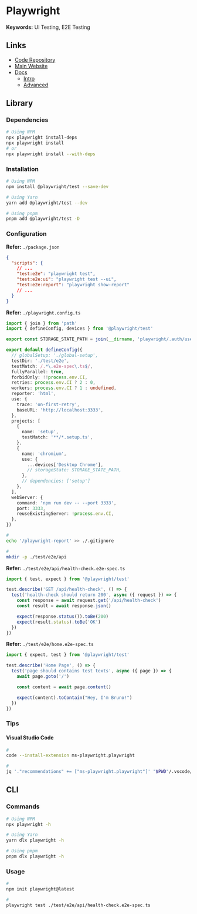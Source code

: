 # Playwright

<!--
https://github.com/allmycal/allmycal.com/tree/main/apps/web/playwright

https://chromewebstore.google.com/detail/playwright-crx/jambeljnbnfbkcpnoiaedcabbgmnnlcd

https://github.com/trpc/examples-next-prisma-starter/blob/main/playwright/smoke.test.ts
-->

**Keywords:** UI Testing, E2E Testing

## Links

- [Code Repository](https://github.com/microsoft/playwright)
- [Main Website](https://playwright.dev)
- [Docs](https://playwright.dev/docs)
  - [Intro](https://playwright.dev/docs/intro)
  - [Advanced](https://playwright.dev/docs/test-advanced)

## Library

### Dependencies

```sh
# Using NPM
npx playwright install-deps
npx playwright install
# or
npx playwright install --with-deps
```

### Installation

```sh
# Using NPM
npm install @playwright/test --save-dev

# Using Yarn
yarn add @playwright/test --dev

# Using pnpm
pnpm add @playwright/test -D
```

### Configuration

**Refer:** `./package.json`

```json
{
  "scripts": {
    // ...
    "test:e2e": "playwright test",
    "test:e2e:ui": "playwright test --ui",
    "test:e2e:report": "playwright show-report"
    // ...
  }
}
```

**Refer:** `./playwright.config.ts`

```ts
import { join } from 'path'
import { defineConfig, devices } from '@playwright/test'

export const STORAGE_STATE_PATH = join(__dirname, 'playwright/.auth/user.json')

export default defineConfig({
  // globalSetup: './global-setup',
  testDir: './test/e2e',
  testMatch: /.*\.e2e-spec\.ts$/,
  fullyParallel: true,
  forbidOnly: !!process.env.CI,
  retries: process.env.CI ? 2 : 0,
  workers: process.env.CI ? 1 : undefined,
  reporter: 'html',
  use: {
    trace: 'on-first-retry',
    baseURL: 'http://localhost:3333',
  },
  projects: [
    {
      name: 'setup',
      testMatch: '**/*.setup.ts',
    },
    {
      name: 'chromium',
      use: {
        ...devices['Desktop Chrome'],
        // storageState: STORAGE_STATE_PATH,
      },
      // dependencies: ['setup']
    },
  ],
  webServer: {
    command: 'npm run dev -- --port 3333',
    port: 3333,
    reuseExistingServer: !process.env.CI,
  },
})
```

```sh
#
echo '/playwright-report' >> ./.gitignore

#
mkdir -p ./test/e2e/api
```

**Refer:** `./test/e2e/api/health-check.e2e-spec.ts`

```ts
import { test, expect } from '@playwright/test'

test.describe('GET /api/health-check', () => {
  test('health-check should return 200', async ({ request }) => {
    const response = await request.get('/api/health-check')
    const result = await response.json()

    expect(response.status()).toBe(200)
    expect(result.status).toBe('OK')
  })
})
```

**Refer:** `./test/e2e/home.e2e-spec.ts`

```ts
import { expect, test } from '@playwright/test'

test.describe('Home Page', () => {
  test('page should contains test texts', async ({ page }) => {
    await page.goto('/')

    const content = await page.content()

    expect(content).toContain("Hey, I'm Bruno!")
  })
})
```

### Tips

#### Visual Studio Code

```sh
#
code --install-extension ms-playwright.playwright

#
jq '."recommendations" += ["ms-playwright.playwright"]' "$PWD"/.vscode/extensions.json | sponge "$PWD"/.vscode/extensions.json
```

## CLI

### Commands

```sh
# Using NPM
npx playwright -h

# Using Yarn
yarn dlx playwright -h

# Using pmpm
pnpm dlx playwright -h
```

### Usage

```sh
#
npm init playwright@latest

#
playwright test ./test/e2e/api/health-check.e2e-spec.ts
```

<!--
"install-browsers": "pnpm dlx playwright@1.31.0 install --with-deps",
"e2e": "pnpm install-browsers && pnpm dlx playwright@1.31.0 test"

"test:e2e": "playwright test",
"test:e2e:report": "playwright show-report",
"test:e2e:ui": "playwright test --ui"

#
npx playwright test
npx playwright test --ui
npx playwright show-report
-->
